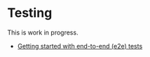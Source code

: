 # Testing

This is work in progress.

- [Getting started with end-to-end (e2e) tests](./e2e/index.md)
